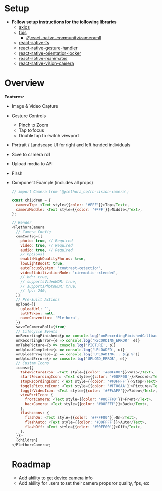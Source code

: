 # Setup

- **Follow setup instructions for the following libraries**
  - [axios](https://github.com/axios/axios)
  - [fbjs](https://github.com/facebook/fbjs)
    - [@react-native-community/cameraroll](https://github.com/react-native-cameraroll/react-native-cameraroll)
  - [react-native-fs](https://github.com/itinance/react-native-fs)
  - [react-native-gesture-handler](https://github.com/software-mansion/react-native-gesture-handler)
  - [react-native-orientation-locker](https://github.com/wonday/react-native-orientation-locker)
  - [react-native-reanimated](https://github.com/software-mansion/react-native-reanimated)
  - [react-native-vision-camera](https://github.com/mrousavy/react-native-vision-camera)

# Overview

**Features:**

- Image & Video Capture
- Gesture Controls
  - Pinch to Zoom
  - Tap to focus
  - Double tap to switch viewport
- Portrait / Landscape UI for right and left handed individuals
- Save to camera roll
- Upload media to API
- Flash
- Component Example (includes all props)

  ```javascript
  // import Camera from '@plethora_co/rn-vision-camera';

  const children = {
    cameraTop: <Text style={{color: '#FFF'}}>Top</Text>,
    cameraMiddle: <Text style={{color: '#FFF'}}>Middle</Text>,
  };

  // Render
  <PlethoraCamera
    // Camera Config
    camConfig={{
      photo: true, // Required
      video: true, // Required
      audio: true, // Required
      // Optional
      enableHighQualityPhotos: true,
      lowLightBoost: true,
      autoFocusSystem: 'contrast-detection',
      videoStabilizationMode: 'cinematic-extended',
      // hdr: true,
      // supportsVideoHDR: true,
      // supportsPhotoHDR: true,
      // fps: 240,
    }}
    // Pre-Built Actions
    upload={{
      uploadUrl: ``,
      authToken: null,
      nameConvention: 'Plethora',
    }}
    saveToCameraRoll={true}
    // Lifecycle Events
    onRecordingFinished={p => console.log('onRecordingFinishedCallback', p)}
    onRecordingError={e => console.log('RECORDING_ERROR', e)}
    onTakePicture={p => console.log('PICTURE', p)}
    onUploadComplete={u => console.log('UPLOADED', u)}
    onUploadProgress={p => console.log(`UPLOADING... ${p}%`)}
    onUploadError={e => console.log('UPLOAD_ERROR', e)}
    // Custom Icons
    icons={{
      takePictureIcon: <Text style={{color: '#00FF00'}}>Snap</Text>,
      startRecordingIcon: <Text style={{color: '#00FF00'}}>Record</Text>,
      stopRecordingIcon: <Text style={{color: '#00FFFF'}}>Stop</Text>,
      togglePictureIcon: <Text style={{color: '#FF00AA'}}>Picture</Text>,
      toggleVideoIcon: <Text style={{color: '#FFAAFF'}}>Video</Text>,
      viewPortIcon: {
        frontCamera: <Text style={{color: '#00FF00'}}>Front</Text>,
        backCamera: <Text style={{color: '#00FFFF'}}>Back</Text>,
      },
      flashIcons: {
        flashOn: <Text style={{color: '#FFFF00'}}>On</Text>,
        flashAuto: <Text style={{color: '#00FFFF'}}>Auto</Text>,
        flashOff: <Text style={{color: '#00FF00'}}>Off</Text>,
      },
    }}>
    {children}
  </PlethoraCamera>;
  ```

  # Roadmap

  - Add ability to get device camera info
  - Add ability for users to set their camera props for quality, fps, etc
